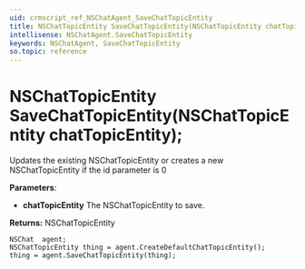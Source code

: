 ```yaml
---
uid: crmscript_ref_NSChatAgent_SaveChatTopicEntity
title: NSChatTopicEntity SaveChatTopicEntity(NSChatTopicEntity chatTopicEntity);
intellisense: NSChatAgent.SaveChatTopicEntity
keywords: NSChatAgent, SaveChatTopicEntity
so.topic: reference
---
```


# NSChatTopicEntity SaveChatTopicEntity(NSChatTopicEntity chatTopicEntity);

Updates the existing NSChatTopicEntity or creates a new NSChatTopicEntity if the id parameter is 0

**Parameters**:
* **chatTopicEntity** The NSChatTopicEntity to save.

**Returns:** NSChatTopicEntity

```crmscript
NSChat  agent;
NSChatTopicEntity thing = agent.CreateDefaultChatTopicEntity();
thing = agent.SaveChatTopicEntity(thing);
```

